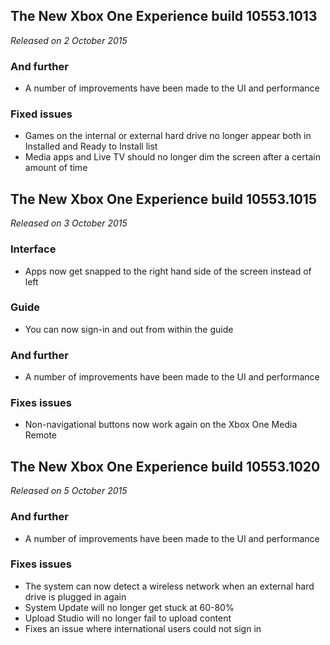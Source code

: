 ## The New Xbox One Experience build 10553.1013
_Released on 2 October 2015_

### And further
- A number of improvements have been made to the UI and performance

### Fixed issues
- Games on the internal or external hard drive no longer appear both in Installed and Ready to Install list
- Media apps and Live TV should no longer dim the screen after a certain amount of time

## The New Xbox One Experience build 10553.1015
_Released on 3 October 2015_

### Interface
- Apps now get snapped to the right hand side of the screen instead of left

### Guide
- You can now sign-in and out from within the guide

### And further
- A number of improvements have been made to the UI and performance

### Fixes issues
- Non-navigational buttons now work again on the Xbox One Media Remote

## The New Xbox One Experience build 10553.1020
_Released on 5 October 2015_

### And further
- A number of improvements have been made to the UI and performance

### Fixes issues
- The system can now detect a wireless network when an external hard drive is plugged in again
- System Update will no longer get stuck at 60-80%
- Upload Studio will no longer fail to upload content
- Fixes an issue where international users could not sign in